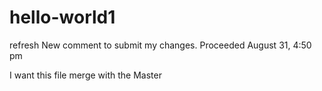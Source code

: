 # hello-world1
refresh
New comment to submit my changes.
Proceeded August 31, 4:50 pm

I want this file merge with the Master
